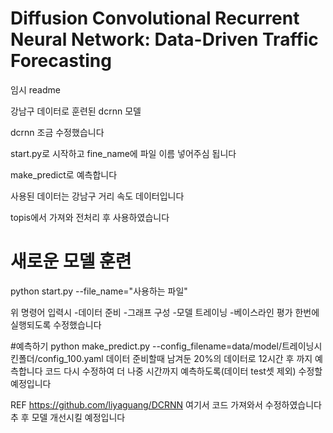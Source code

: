# Diffusion Convolutional Recurrent Neural Network: Data-Driven Traffic Forecasting

임시 readme

강남구 데이터로 훈련된 dcrnn 모델

dcrnn 조금 수정했습니다

start.py로 시작하고 fine_name에 파일 이름 넣어주심 됩니다

make_predict로 예측합니다

사용된 데이터는 강남구 거리 속도 데이터입니다

topis에서 가져와 전처리 후 사용하였습니다

# 새로운 모델 훈련
python start.py --file_name="사용하는 파일"

위 명령어 입력시
 -데이터 준비
 -그래프 구성
 -모델 트레이닝
 -베이스라인 평가
한번에 실행되도록 수정했습니다

#예측하기
python make_predict.py --config_filename=data/model/트레이닝시킨폴더/config_100.yaml
데이터 준비할때 남겨둔 20%의 데이터로 12시간 후 까지 예측합니다
코드 다시 수정하여 더 나중 시간까지 예측하도록(데이터 test셋 제외) 수정할 예정입니다


REF
https://github.com/liyaguang/DCRNN
여기서 코드 가져와서 수정하였습니다
추 후 모델 개선시킬 예정입니다
